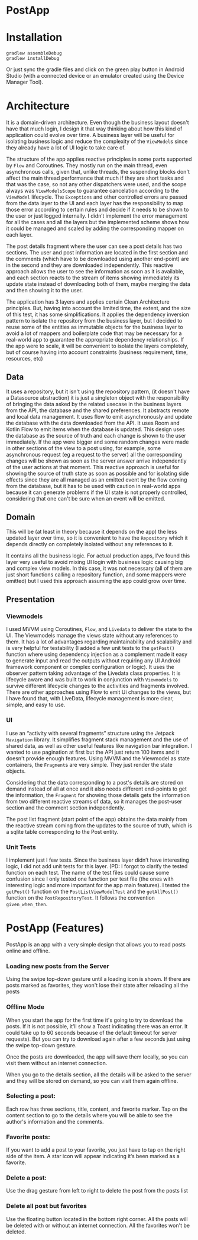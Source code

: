 # PostApp

# Installation

```
gradlew assembleDebug
gradlew installDebug
```
Or just sync the gradle files and click on the green play button in Android Studio 
(with a connected device or an emulator created using the Device Manager Tool).

# Architecture

It is a domain-driven architecture. Even though the business layout doesn't have that much login, I design it that way thinking about how this kind of application could evolve over time. A business layer will be useful for isolating business logic and reduce the complexity of the `ViewModel`s since they already have a lot of UI logic to take care of.

The structure of the app applies reactive principles in some parts supported by `Flow` and Coroutines. They mostly run on the main thread, even asynchronous calls, given that, unlike threads, the suspending blocks don't affect the main thread performance that much if they are short tasks and that was the case, so not any other dispatchers were used, and the scope always was `ViewModelsScope` to guarantee cancelation according to the `ViewModel` lifecycle. The `Exceptions` and other controlled errors are passed from the data layer to the UI and each layer has the responsibility to map those error according to certain rules and decide if it needs to be shown to the user or just logged internally. I didn’t implement the error management for all the cases and all the layers but the implemented scheme shows how it could be managed and scaled by adding the corresponding mapper on each layer.

The post details fragment where the user can see a post details has two sections. The user and post information are located in the first section and the comments (which have to be downloaded using another end-point) are in the second and they are downloaded independently. This reactive approach allows the user to see the information as soon as it is available, and each section reacts to the stream of items showing immediately its update state instead of downloading both of them, maybe merging the data and then showing it to the user.

The application has 3 layers and applies certain Clean Architecture principles. But, having into account the limited time, the extent, and the size of this test, it has some simplifications. It applies the dependency inversion pattern to isolate the repository from the business layer, but I decided to reuse some of the entities as immutable objects for the business layer to avoid a lot of mappers and boilerplate code that may be necessary for a real-world app to guarantee the appropriate dependency relationships. If the app were to scale, it will be convenient to isolate the layers completely, but of course having into account constraints (business requirement, time, resources, etc)

## Data 

It uses a repository, but it isn't using the repository pattern, (it doesn't have a Datasource abstraction) it is just a singleton object with the responsibility of bringing the data asked by the related usecase in the business layers from the API, the database and the shared preferences. It abstracts remote and local data management. It uses flow to emit asynchronously and update the database with the data downloaded from the API. It uses Room and Kotlin Flow to emit items when the database is updated. This design uses the database as the source of truth and each change is shown to the user immediately. If the app were bigger and some random changes were made in other sections of the view to a post using, for example, some asynchronous request (eg a request to the server) all the corresponding changes will be shown as soon as the server answer arrive independently of the user actions at that moment. This reactive approach is useful for showing the source of truth state as soon as possible and for isolating side effects since they are all managed as an emitted event by the flow coming from the database, but it has to be used with caution in real-world apps because it can generate problems if the UI state is not properly controlled, considering that one can't be sure when an event will be emitted.


## Domain

This will be (at least in theory because it depends on the app) the less updated layer over time, so it is convenient to have the `Repository` which it depends directly on completely isolated without any references to it.

It contains all the business logic. For actual production apps, I’ve found this layer very useful to avoid mixing UI login with business logic causing big and complex view models. In this case, it was not necessary (all of them are just short functions calling a repository function, and some mappers were omitted) but I used this approach assuming the app could grow over time.

## Presentation

### Viewmodels 

I used MVVM using Coroutines, `Flow`, and `Livedata` to deliver the state to the UI. The Viewmodels manage the views state without any references to them. It has a lot of advantages regarding maintainability and scalability and is very helpful for testability (I added a few unit tests to the `getPost()` function where using dependency injection as a complement made it easy to generate input and read the outputs without requiring any UI Android framework component or complex configuration or logic). It uses the observer pattern taking advantage of the Livedata class properties. It is lifecycle aware and was built to work in conjunction with `Viewmodels` to survive different lifecycle changes to the activities and fragments involved. There are other approaches using Flow to emit Ui changes to the views, but I have found that, with LiveData, lifecycle management is more clear, simple, and easy to use.

### UI 

I use an “activity with several fragments” structure using the Jetpack `Navigation` library. It simplifies fragment stack management and the use of shared data, as well as other useful features like navigation bar integration. I wanted to use pagination at first but the API just return 100 items and it doesn't provide enough features. Using MVVM and the Viewmodel as state containers, the `Fragment`s are very simple. They just render the state objects.

Considering that the data corresponding to a post's details are stored on demand instead of all at once and it also needs different end-points to get the information, the `Fragment` for showing those details gets the information from two different reactive streams of data, so it manages the post-user section and the comment section independently. 

The post list fragment (start point of the app) obtains the data mainly from the reactive stream coming from the updates to the source of truth, which is a sqlite table corresponding to the Post entity.

### Unit Tests 

I implement just I few tests. Since the business layer didn’t have interesting logic, I did not add unit tests for this layer. (PD: I forgot to clarify the tested function on each test. The name of the test files could cause some confusion since I only tested one function per test file (the ones with interesting logic and more important for the app main features). I tested the `getPost()` function on the `PostListViewModelTest` and the `getAllPost()` function on the `PostRepositoryTest`. It follows the convention `given_when_then`.


# PostApp (Features)

PostApp is an app with a very simple design that allows you to read posts online and offline.

### Loading new posts from the Server

Using the swipe top-down gesture until a loading icon is shown. If there are posts marked as favorites, they won't lose their state after reloading all the posts

### Offline Mode  

When you start the app for the first time it's going to try to download the posts. If it is not possible, it’ll show a Toast indicating there was an error. It could take up to 60 seconds because of the default timeout for server requests). But you can try to download again after a few seconds just using the swipe top-down gesture.

Once the posts are downloaded, the app will save them locally, so you can visit them without an internet connection.

When you go to the details section, all the details will be asked to the server and they will be stored on demand, so you can visit them again offline.

### Selecting a post:

Each row has three sections, title, content, and favorite marker. Tap on the content section to go to the details where you will be able to see the author's information and the comments.

### Favorite posts: 

If you want to add a post to your favorite, you just have to tap on the right side of the item. A star icon will appear indicating it‘s been marked as a favorite.

### Delete a post:

Use the drag gesture from left to right to delete the post from the posts list

### Delete all post but favorites 

Use the floating button located in the bottom right corner. All the posts will be deleted with or without an internet connection. All the favorites won't be deleted.
